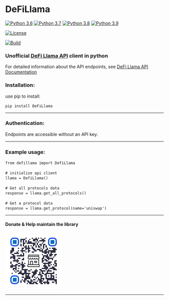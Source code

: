 # DeFiLlama

[![Python 3.6](https://img.shields.io/badge/python-3.6-blue.svg)](https://www.python.org/downloads/release/python-360/)
[![Python 3.7](https://img.shields.io/badge/python-3.7-blue.svg)](https://www.python.org/downloads/release/python-370/)
[![Python 3.8](https://img.shields.io/badge/python-3.8-blue.svg)](https://www.python.org/downloads/release/python-380/)
[![Python 3.9](https://img.shields.io/badge/python-3.9-blue.svg)](https://www.python.org/downloads/release/python-390/)

[![License](https://img.shields.io/badge/License-Apache%202.0-blue.svg)](https://opensource.org/licenses/Apache-2.0)

[![Build](https://github.com/itzmestar/DeFiLlama/actions/workflows/python-package.yml/badge.svg)](https://github.com/itzmestar/DeFiLlama/actions/workflows/python-package.yml)


### Unofficial [DeFi Llama API](https://defillama.com/home) client in python

For detailed information about the API endpoints, see [DeFi Llama API Documentation](https://defillama.com/docs/api)

### Installation:

use pip to install:

``` 
pip install DeFiLlama
```

-----------

### Authentication:

Endpoints are accessible without an API key.

-----------

### Example usage:

```
from defillama import DefiLlama

# initialize api client
llama = DefiLlama()

# Get all protocols data
response = llama.get_all_protocols()

# Get a protocol data
response = llama.get_protocol(name='uniswap')

```
-------
#### Donate & Help maintain the library

[![Paypal](qrcode.png)](https://www.paypal.com/ncp/payment/KLFNJN7SH39EN)

-------